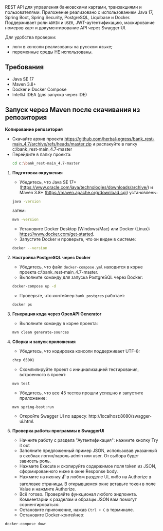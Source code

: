 REST API для управления банковскими картами, транзакциями и пользователями. Приложение реализовано с использованием
Java 17, Spring Boot, Spring Security, PostgreSQL, Liquibase и Docker. Поддерживает роли `ADMIN` и `USER`,
JWT-аутентификацию, маскирование номеров карт и документирование API через Swagger UI.

Для удобства проверки:
- логи в консоли реализованы на русском языке;
- переменные среды НЕ использованы.

## Требования
- Java SE 17
- Maven 3.8+
- Docker и Docker Compose
- IntelliJ IDEA (для запуска через IDE)

## Запуск через Maven после скачивания из репозитория

**Копирование репозитория**
   - Скачайте архив проекта https://github.com/herbal-egress/bank_rest-main_4.7/archive/refs/heads/master.zip и распакуйте в папку c:\bank_rest-main_4.7-master
   - Перейдите в папку проекта:
      ```bash
      cd c:\bank_rest-main_4.7-master
      ```

1. **Подготовка окружения**
   - Убедитесь, что Java SE 17+ (https://www.oracle.com/java/technologies/downloads/archive/) и Maven 3.8+ (https://maven.apache.org/download.cgi) установлены:
   ```bash
   java -version
   ```
   затем:
   ```bash
   mvn -version
   ```
   - Установите Docker Desktop (Windows/Mac) или Docker (Linux): https://www.docker.com/get-started.
   - Запустите Docker и проверьте, что он виден в системе: 
   ```bash
   docker --version
   ```

2. **Настройка PostgreSQL через Docker**
   - Убедитесь, что файл `docker-compose.yml` находится в корне проекта c:\bank_rest-main_4.7-master.
   - Выполните команду для запуска PostgreSQL через Docker:
   ```bash
   docker-compose up -d
   ```
   - Проверьте, что контейнер `bank_postgres` работает: 
   ```bash
   docker ps
   ```
     
3. **Генерация кода через OpenAPI Generator**
   - Выполните команду в корне проекта:
   ```bash
   mvn clean generate-sources
   ```

 
4. **Сборка и запуск приложения**
   - Убедитесь, что кодировка консоли поддерживает UTF-8:
   ```bash
   chcp 65001
   ```
   - Скомпилируйте проект с инициализацией тестирования, встроенного в проект: 
   ```bash
   mvn test
   ```
   - Убедитесь, что все 45 тестов прошли успешно и запустите приложение:
   ```bash
   mvn spring-boot:run
   ```
   - Откройте Swagger UI по адресу: http://localhost:8080/swagger-ui.html.


5. **Проверка работы программы в SwaggerUI**
   - Начните работу с раздела "Аутентификация": нажмите кнопку Try it out
   - Заполните предложенный пример JSON, использовав указанный в скобках логин/пароль admin или user. От выбора будет
   зависеть роль.
   - Нажмите Execute и скопируйте содержимое поля token из JSON, сформированного ниже в окне Response body.
   - Нажмите на иконку 🔓 в любом разделе UI, либо на Authorize в заголовке страницы. В открывшемся окне вставьте токен
   в поле Value и нажмите Authorize.
   - Всё готово. Проверяйте функционал любого эндпоинта. Комментарии к разделам и образцы JSON вам помогут сориентироваться.
   - Остановите приложение, нажав `Ctrl + C` в терминале.
   - Остановите Docker-контейнер:
  ```bash
  docker-compose down
  ```